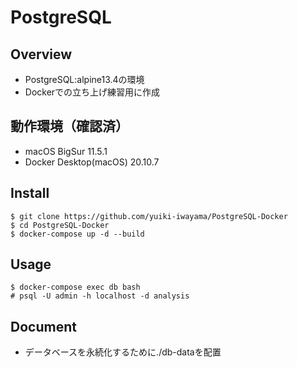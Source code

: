 # PostgreSQL

## Overview
- PostgreSQL:alpine13.4の環境
- Dockerでの立ち上げ練習用に作成

## 動作環境（確認済）
- macOS BigSur 11.5.1
- Docker Desktop(macOS) 20.10.7

## Install
```
$ git clone https://github.com/yuiki-iwayama/PostgreSQL-Docker
$ cd PostgreSQL-Docker
$ docker-compose up -d --build
```

## Usage
```
$ docker-compose exec db bash
# psql -U admin -h localhost -d analysis
```

## Document
- データベースを永続化するために./db-dataを配置
